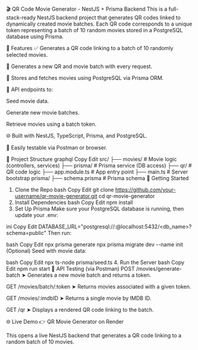 🎬 QR Code Movie Generator - NestJS + Prisma Backend
This is a full-stack-ready NestJS backend project that generates QR codes linked to dynamically created movie batches. Each QR code corresponds to a unique token representing a batch of 10 random movies stored in a PostgreSQL database using Prisma.

🚀 Features
✅ Generates a QR code linking to a batch of 10 randomly selected movies.

🔄 Generates a new QR and movie batch with every request.

🎥 Stores and fetches movies using PostgreSQL via Prisma ORM.

🧰 API endpoints to:

Seed movie data.

Generate new movie batches.

Retrieve movies using a batch token.

🌐 Built with NestJS, TypeScript, Prisma, and PostgreSQL.

🧪 Easily testable via Postman or browser.

📂 Project Structure
graphql
Copy
Edit
src/
├── movies/         # Movie logic (controllers, services)
├── prisma/         # Prisma service (DB access)
├── qr/             # QR code logic
├── app.module.ts   # App entry point
├── main.ts         # Server bootstrap
prisma/
├── schema.prisma   # Prisma schema
🏁 Getting Started
1. Clone the Repo
bash
Copy
Edit
git clone https://github.com/your-username/qr-movie-generator.git
cd qr-movie-generator
2. Install Dependencies
bash
Copy
Edit
npm install
3. Set Up Prisma
Make sure your PostgreSQL database is running, then update your .env:

ini
Copy
Edit
DATABASE_URL="postgresql://<username>:<password>@localhost:5432/<db_name>?schema=public"
Then run:

bash
Copy
Edit
npx prisma generate
npx prisma migrate dev --name init
(Optional) Seed with movie data:

bash
Copy
Edit
npx ts-node prisma/seed.ts
4. Run the Server
bash
Copy
Edit
npm run start
🧪 API Testing (via Postman)
POST /movies/generate-batch
➤ Generates a new movie batch and returns a token.

GET /movies/batch/:token
➤ Returns movies associated with a given token.

GET /movies/:imdbID
➤ Returns a single movie by IMDB ID.

GET /qr
➤ Displays a rendered QR code linking to the batch.

🌐 Live Demo
👉 QR Movie Generator on Render

This opens a live NestJS backend that generates a QR code linking to a random batch of 10 movies.